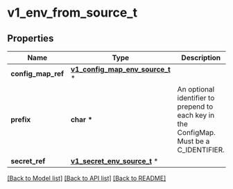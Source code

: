 # v1_env_from_source_t

## Properties
Name | Type | Description | Notes
------------ | ------------- | ------------- | -------------
**config_map_ref** | [**v1_config_map_env_source_t**](v1_config_map_env_source.md) \* |  | [optional] 
**prefix** | **char \*** | An optional identifier to prepend to each key in the ConfigMap. Must be a C_IDENTIFIER. | [optional] 
**secret_ref** | [**v1_secret_env_source_t**](v1_secret_env_source.md) \* |  | [optional] 

[[Back to Model list]](../README.md#documentation-for-models) [[Back to API list]](../README.md#documentation-for-api-endpoints) [[Back to README]](../README.md)



